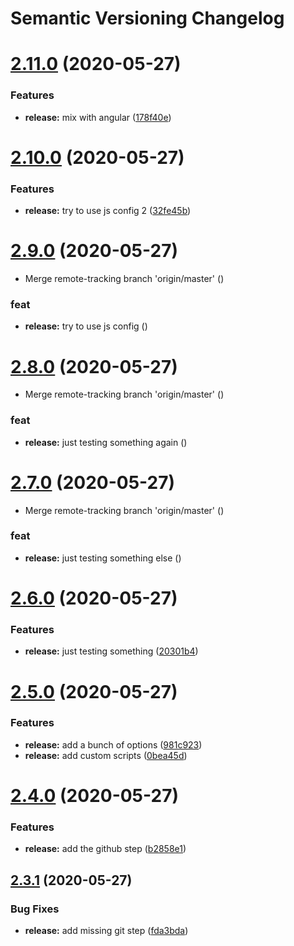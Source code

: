 # Semantic Versioning Changelog

# [2.11.0](https://github.com/C0ZEN/semantic-release-poc/compare/2.10.0...2.11.0) (2020-05-27)


### Features

* **release:** mix with angular ([178f40e](https://github.com/C0ZEN/semantic-release-poc/commit/178f40e49d2e66765c20212fe4c2bfda784b9ca9))

# [2.10.0](https://github.com/C0ZEN/semantic-release-poc/compare/2.9.0...2.10.0) (2020-05-27)


### Features

* **release:** try to use js config 2 ([32fe45b](https://github.com/C0ZEN/semantic-release-poc/commit/32fe45b092d2a231774c27567e459cdf86bd9e12))

# [2.9.0](https://github.com/C0ZEN/semantic-release-poc/compare/2.8.0...2.9.0) (2020-05-27)


* Merge remote-tracking branch 'origin/master' ([](https://github.com/C0ZEN/semantic-release-poc/commit/6031b387392a9aa88a65914cf559d5906587750e))


### feat

* **release:** try to use js config ([](https://github.com/C0ZEN/semantic-release-poc/commit/b720491c8910fe131a674a25c0ff93142035cba3))

# [2.8.0](https://github.com/C0ZEN/semantic-release-poc/compare/2.7.0...2.8.0) (2020-05-27)


* Merge remote-tracking branch 'origin/master' ([](https://github.com/C0ZEN/semantic-release-poc/commit/4b872da8e4aa217ebb3de7d8b6c41bdeb6aa32ac))


### feat

* **release:** just testing something again ([](https://github.com/C0ZEN/semantic-release-poc/commit/6cab07c1602c8820872900200fc39fdb5b67845e))

# [2.7.0](https://github.com/C0ZEN/semantic-release-poc/compare/2.6.0...2.7.0) (2020-05-27)


* Merge remote-tracking branch 'origin/master' ([](https://github.com/C0ZEN/semantic-release-poc/commit/94575616ed53fb1b9c4fd420b71423fef8bea49e))


### feat

* **release:** just testing something else ([](https://github.com/C0ZEN/semantic-release-poc/commit/020041641e67a96995546b1b007855e261da22f5))

# [2.6.0](https://github.com/C0ZEN/semantic-release-poc/compare/2.5.0...2.6.0) (2020-05-27)


### Features

* **release:** just testing something ([20301b4](https://github.com/C0ZEN/semantic-release-poc/commit/20301b4a0ea7d0d35b1cc3f8c636eb98774bf62d))

# [2.5.0](https://github.com/C0ZEN/semantic-release-poc/compare/2.4.0...2.5.0) (2020-05-27)


### Features

* **release:** add a bunch of options ([981c923](https://github.com/C0ZEN/semantic-release-poc/commit/981c923f7c15c43f81200b9d453163b5e487faa8))
* **release:** add custom scripts ([0bea45d](https://github.com/C0ZEN/semantic-release-poc/commit/0bea45d2da67bb4d165411656f8948c1b639f4a1))

# [2.4.0](https://github.com/C0ZEN/semantic-release-poc/compare/2.3.1...2.4.0) (2020-05-27)


### Features

* **release:** add the github step ([b2858e1](https://github.com/C0ZEN/semantic-release-poc/commit/b2858e13568240f2d9e8c4f7f98925a4f70290b8))

## [2.3.1](https://github.com/C0ZEN/semantic-release-poc/compare/2.3.0...2.3.1) (2020-05-27)


### Bug Fixes

* **release:** add missing git step ([fda3bda](https://github.com/C0ZEN/semantic-release-poc/commit/fda3bdaba80829401f887fc7f0e54b8ea6aab88a))
